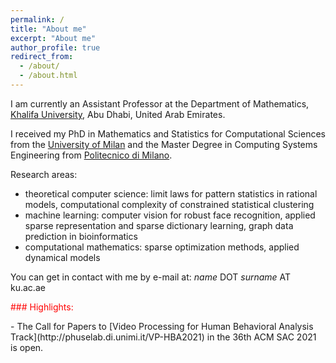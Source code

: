 ```yaml
---
permalink: /
title: "About me"
excerpt: "About me"
author_profile: true
redirect_from: 
  - /about/
  - /about.html
---
```

I am currently an Assistant Professor at the Department of Mathematics, [Khalifa University](https://www.ku.ac.ae), Abu Dhabi, United Arab Emirates.

I received my PhD in Mathematics and Statistics for Computational Sciences from the [University of Milan](https://www.unimi.it) and the Master Degree in Computing Systems Engineering from [Politecnico di Milano](https://www.polimi.it).

Research areas:
 - theoretical computer science: limit laws for pattern statistics in rational models, computational complexity of constrained statistical clustering
 - machine learning: computer vision for robust face recognition, applied sparse representation and sparse dictionary learning, graph data prediction in bioinformatics
 - computational mathematics: sparse optimization methods, applied dynamical models

You can get in contact with me by e-mail at: _name_ DOT _surname_ AT ku.ac.ae

<p style="color:red">### Highlights:</p>
 - The Call for Papers to [Video Processing for Human Behavioral Analysis Track](http://phuselab.di.unimi.it/VP-HBA2021) in the 36th ACM SAC 2021 is open.
